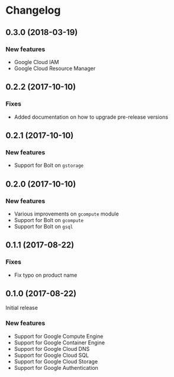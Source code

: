 # Changelog

## 0.3.0 (2018-03-19)

### New features

- Google Cloud IAM
- Google Cloud Resource Manager

## 0.2.2 (2017-10-10)

### Fixes

- Added documentation on how to upgrade pre-release versions

## 0.2.1 (2017-10-10)

### New features

- Support for Bolt on `gstorage`

## 0.2.0 (2017-10-10)

### New features

- Various improvements on `gcompute` module
- Support for Bolt on `gcompute`
- Support for Bolt on `gsql`

## 0.1.1 (2017-08-22)

### Fixes

- Fix typo on product name

## 0.1.0 (2017-08-22)

Initial release

### New features

- Support for Google Compute Engine
- Support for Google Container Engine
- Support for Google Cloud DNS
- Support for Google Cloud SQL
- Support for Google Cloud Storage
- Support for Google Authentication
